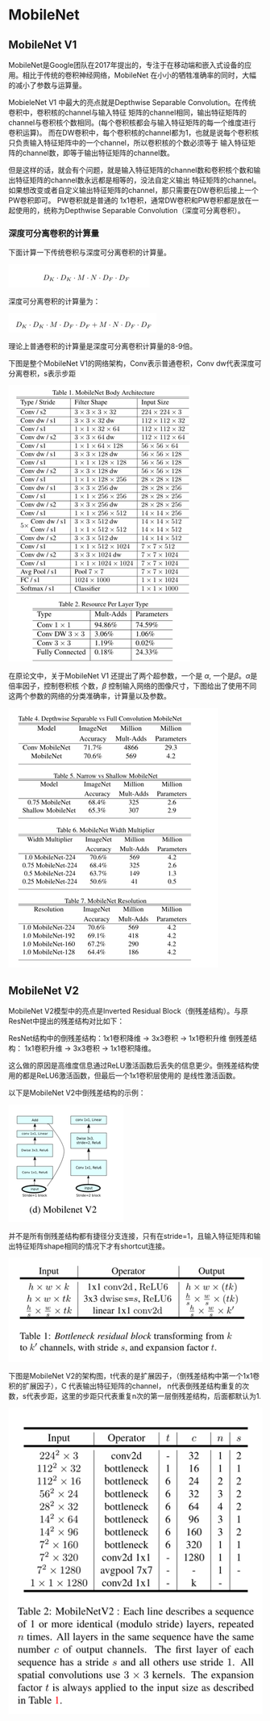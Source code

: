 # MobileNet 

## MobileNet V1 
MobileNet是Google团队在2017年提出的，专注于在移动端和嵌入式设备的应用。相比于传统的卷积神经网络，MobileNet
在小小的牺牲准确率的同时，大幅的减小了参数与运算量。 

MobieleNet V1 中最大的亮点就是Depthwise Separable Convolution。在传统卷积中，卷积核的channel与输入特征
矩阵的channel相同，输出特征矩阵的channel与卷积核个数相同。(每个卷积核都会与输入特征矩阵的每一个维度进行卷积运算)。
而在DW卷积中，每个卷积核的channel都为1，也就是说每个卷积核只负责输入特征矩阵中的一个channel，所以卷积核的个数必须等于
输入特征矩阵的channel数，即等于输出特征矩阵的channel数。 

但是这样的话，就会有个问题，就是输入特征矩阵的channel数和卷积核个数和输出特征矩阵的channel数永远都是相等的，没法自定义输出
特征矩阵的channel。如果想改变或者自定义输出特征矩阵的channel，那只需要在DW卷积后接上一个PW卷积即可。 PW卷积就是普通的
1x1卷积，通常DW卷积和PW卷积都是放在一起使用的，统称为Depthwise Separable Convolution（深度可分离卷积）。 

### 深度可分离卷积的计算量 
下面计算一下传统卷积与深度可分离卷积的计算量。 

![img.png](img.png) 

深度可分离卷积的计算量为：

![img_1.png](img_1.png) 

理论上普通卷积的计算量是深度可分离卷积计算量的8-9倍。 

下图是整个MobileNet V1的网络架构，Conv表示普通卷积，Conv dw代表深度可分离卷积，s表示步距

![img_2.png](img_2.png) 

在原论文中，关于MobileNet V1 还提出了两个超参数，一个是 $\alpha$, 一个是$\beta$。$\alpha$是倍率因子，控制卷积核
个数，$\beta$ 控制输入网络的图像尺寸，下图给出了使用不同这两个参数的网络的分类准确率，计算量以及参数。

![img_3.png](img_3.png) 

## MobileNet V2 
MobileNet V2模型中的亮点是Inverted Residual Block（倒残差结构）。与原ResNet中提出的残差结构对比如下：

ResNet结构中的倒残差结构：1x1卷积降维 -> 3x3卷积 -> 1x1卷积升维 
倒残差结构： 1x1卷积升维 -> 3x3卷积 -> 1x1卷积降维。

这么做的原因是高维度信息通过ReLU激活函数后丢失的信息更少。倒残差结构使用的都是ReLU6激活函数，但最后一个1x1卷积层使用的
是线性激活函数。 

以下是MobileNet V2中倒残差结构的示例：

![img_4.png](img_4.png) 

并不是所有倒残差结构都有捷径分支连接，只有在stride=1，且输入特征矩阵和输出特征矩阵shape相同的情况下才有shortcut连接。

![img_5.png](img_5.png) 

下图是MobileNet V2的架构图，t代表的是扩展因子，（倒残差结构中第一个1x1卷积的扩展因子），C 代表输出特征矩阵的channel，
n代表倒残差结构重复的次数，s代表步距，这里的步距只代表重复n次的第一层倒残差结构，后面都默认为1. 

![img_6.png](img_6.png)





